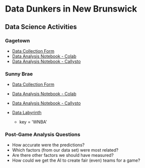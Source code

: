 # Data Dunkers in New Brunswick

## Data Science Activities

### Gagetown

* [Data Collection Form](https://docs.google.com/forms/d/e/1FAIpQLScz5N2rI8cuERdZjOAUu5viXxpOPRtpmneTg70rIq5GgPKb6A/viewform)
* [Data Analysis Notebook - Colab](https://colab.research.google.com/drive/1hdBndnEdNLem0R52ViTifixiE5KqZYg9)
* [Data Analysis Notebook - Callysto](https://hub.callysto.ca/jupyter/hub/user-redirect/git-pull?repo=https%3A%2F%2Fgithub.com%2FData-Dunkers%2Fnotebooks&branch=main&subPath=Data_Dunkers_Detailed_Form_Analysis_Gagetown.ipynb&depth=1)

### Sunny Brae

* [Data Collection Form](https://docs.google.com/forms/d/e/1FAIpQLSfgE6b3uxF6ScGNnttq47x8urR2DWUOwukSLlCJtM2MopBB3w/viewform)
* [Data Analysis Notebook - Colab](https://colab.research.google.com/drive/1SOGJXNC8R4bhqcWLoO4vum6lOZET4hcj)
* [Data Analysis Notebook - Callysto](https://hub.callysto.ca/jupyter/hub/user-redirect/git-pull?repo=https%3A%2F%2Fgithub.com%2FData-Dunkers%2Fnotebooks&branch=main&subPath=Data_Dunkers_Detailed_Form_Analysis_Sunny_Brae.ipynb&depth=1)

* [Data Labyrinth](https://labyrinth.datadunkers.ca/mini-basketball/)
  * key = 'WNBA'

### Post-Game Analysis Questions

* How accurate were the predictions?
* Which factors (from our data set) were most related?
* Are there other factors we should have measured?
* How could we get the AI to create fair (even) teams for a game?
